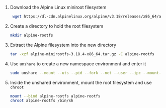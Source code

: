 1. Download the Alpine Linux miniroot filesystem
   ```bash
    wget https://dl-cdn.alpinelinux.org/alpine/v3.18/releases/x86_64/alpine-minirootfs-3.18.4-x86_64.tar.gz
    ```
2. Create a directory to hold the root filesystem
    ```bash
    mkdir alpine-rootfs
    ```
3. Extract the Alpine filesystem into the new directory
    ```bash
    tar -xzf alpine-minirootfs-3.18.4-x86_64.tar.gz -C alpine-rootfs
    ```
4. Use `unshare` to create a new namespace environment and enter it
    ```bash
    sudo unshare --mount --uts --pid --fork --net --user --ipc --mount-proc /bin/bash
    ```
5. Inside the unshared environment, mount the root filesystem and use `chroot`
    ```bash
    mount --bind alpine-rootfs alpine-rootfs
    chroot alpine-rootfs /bin/sh
    ```



